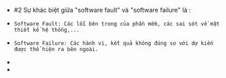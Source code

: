 + #2 Sự khác biệt giữa "software fault" và "software failure" là :
+     Software Fault: Các lỗi bên trong của phần mềm, các sai sót về mặt thiết kế hệ thống,...
+     Software Failure: Các hành vi, kết quả không đúng so với dự kiến được thể hiện ra bên ngoài.
+
+
